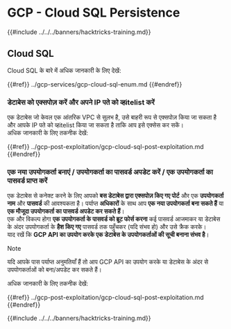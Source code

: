 # GCP - Cloud SQL Persistence

{{#include ../../../banners/hacktricks-training.md}}

## Cloud SQL

Cloud SQL के बारे में अधिक जानकारी के लिए देखें:

{{#ref}}
../gcp-services/gcp-cloud-sql-enum.md
{{#endref}}

### डेटाबेस को एक्सपोज़ करें और अपने IP पते को व्हitelist करें

एक डेटाबेस जो केवल एक आंतरिक VPC से सुलभ है, उसे बाहरी रूप से एक्सपोज़ किया जा सकता है और आपके IP पते को व्हitelist किया जा सकता है ताकि आप इसे एक्सेस कर सकें।\
अधिक जानकारी के लिए तकनीक देखें:

{{#ref}}
../gcp-post-exploitation/gcp-cloud-sql-post-exploitation.md
{{#endref}}

### एक नया उपयोगकर्ता बनाएं / उपयोगकर्ता का पासवर्ड अपडेट करें / एक उपयोगकर्ता का पासवर्ड प्राप्त करें

एक डेटाबेस से कनेक्ट करने के लिए आपको **बस डेटाबेस द्वारा एक्सपोज़ किए गए पोर्ट** और एक **उपयोगकर्ता नाम** और **पासवर्ड** की आवश्यकता है। पर्याप्त **अधिकारों** के साथ आप **एक नया उपयोगकर्ता बना सकते हैं** या **एक मौजूदा उपयोगकर्ता का पासवर्ड अपडेट कर सकते हैं**।\
एक और विकल्प होगा **एक उपयोगकर्ता के पासवर्ड को ब्रूट फोर्स करना** कई पासवर्ड आजमाकर या डेटाबेस के अंदर उपयोगकर्ता के **हैश किए गए** पासवर्ड तक पहुँचकर (यदि संभव हो) और उसे क्रैक करके।\
याद रखें कि **GCP API का उपयोग करके एक डेटाबेस के उपयोगकर्ताओं की सूची बनाना संभव है**।

> [!NOTE]
> यदि आपके पास पर्याप्त अनुमतियाँ हैं तो आप GCP API का उपयोग करके या डेटाबेस के अंदर से उपयोगकर्ताओं को बना/अपडेट कर सकते हैं।

अधिक जानकारी के लिए तकनीक देखें:

{{#ref}}
../gcp-post-exploitation/gcp-cloud-sql-post-exploitation.md
{{#endref}}

{{#include ../../../banners/hacktricks-training.md}}
